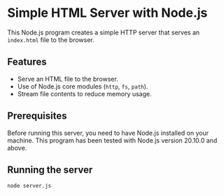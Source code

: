 # Simple HTML Server with Node.js

This Node.js program creates a simple HTTP server that serves an `index.html` file to the browser.

## Features

- Serve an HTML file to the browser.
- Use of Node.js core modules (`http`, `fs`, `path`).
- Stream file contents to reduce memory usage.

## Prerequisites

Before running this server, you need to have Node.js installed on your machine. This program has been tested with Node.js version 20.10.0 and above.

## Running the server
```bash
node server.js
```